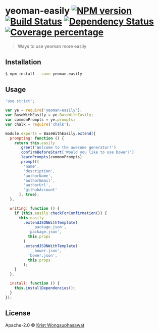 # yeoman-easily [![NPM version][npm-image]][npm-url] [![Build Status][travis-image]][travis-url] [![Dependency Status][daviddm-image]][daviddm-url] [![Coverage percentage][coveralls-image]][coveralls-url]
> Ways to use yeoman more easily

## Installation

```sh
$ npm install --save yeoman-easily
```

## Usage

```js
'use strict';

var ye = require('yeoman-easily');
var BaseWithEasily = ye.BaseWithEasily;
var commonPrompts = ye.prompts;
var chalk = require('chalk');

module.exports = BaseWithEasily.extend({
  prompting: function () {
    return this.easily
      .greet('Welcome to the awesome generator!')
      .confirmBeforeStart('Would you like to use bower?')
      .learnPrompts(commonPrompts)
      .prompt([
        'name',
        'description',
        'authorName',
        'authorEmail',
        'authorUrl',
        'githubAccount'
      ], true);
  },

  writing: function () {
    if (this.easily.checkForConfirmation()) {
      this.easily
        .extendJSONWithTemplate(
          '__package.json',
          'package.json',
          this.props
        )
        .extendJSONWithTemplate(
          '__bower.json',
          'bower.json',
          this.props
        );
    }
  },

  install: function () {
    this.installDependencies();
  }
});

```
## License

Apache-2.0 © [Krist Wongsuphasawat](http://kristw.yellowpigz.com)


[npm-image]: https://badge.fury.io/js/yeoman-easily.svg
[npm-url]: https://npmjs.org/package/yeoman-easily
[travis-image]: https://travis-ci.org/kristw/yeoman-easily.svg?branch=master
[travis-url]: https://travis-ci.org/kristw/yeoman-easily
[daviddm-image]: https://david-dm.org/kristw/yeoman-easily.svg?theme=shields.io
[daviddm-url]: https://david-dm.org/kristw/yeoman-easily
[coveralls-image]: https://coveralls.io/repos/kristw/yeoman-easily/badge.svg
[coveralls-url]: https://coveralls.io/r/kristw/yeoman-easily
